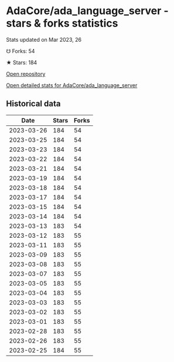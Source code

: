 # AdaCore/ada_language_server - stars & forks statistics

Stats updated on Mar 2023, 26

☋ Forks: 54

★ Stars: 184

[Open repository](https://github.com/AdaCore/ada_language_server)

[Open detailed stats for AdaCore/ada_language_server](https://reviewgithub.com/rep/AdaCore/ada_language_server)

## Historical data
| Date | Stars | Forks |
|------|-------|-------|
| 2023-03-26 | 184 | 54 | 
| 2023-03-25 | 184 | 54 | 
| 2023-03-23 | 184 | 54 | 
| 2023-03-22 | 184 | 54 | 
| 2023-03-21 | 184 | 54 | 
| 2023-03-19 | 184 | 54 | 
| 2023-03-18 | 184 | 54 | 
| 2023-03-17 | 184 | 54 | 
| 2023-03-15 | 184 | 54 | 
| 2023-03-14 | 184 | 54 | 
| 2023-03-13 | 183 | 54 | 
| 2023-03-12 | 183 | 55 | 
| 2023-03-11 | 183 | 55 | 
| 2023-03-09 | 183 | 55 | 
| 2023-03-08 | 183 | 55 | 
| 2023-03-07 | 183 | 55 | 
| 2023-03-05 | 183 | 55 | 
| 2023-03-04 | 183 | 55 | 
| 2023-03-03 | 183 | 55 | 
| 2023-03-02 | 183 | 55 | 
| 2023-03-01 | 183 | 55 | 
| 2023-02-28 | 183 | 55 | 
| 2023-02-26 | 183 | 55 | 
| 2023-02-25 | 184 | 55 | 

